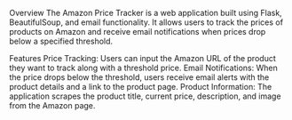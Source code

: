 Overview
The Amazon Price Tracker is a web application built using Flask, BeautifulSoup, and email functionality. It allows users to track the prices of products on Amazon and receive email notifications when prices drop below a specified threshold.

Features
Price Tracking: Users can input the Amazon URL of the product they want to track along with a threshold price.
Email Notifications: When the price drops below the threshold, users receive email alerts with the product details and a link to the product page.
Product Information: The application scrapes the product title, current price, description, and image from the Amazon page.
